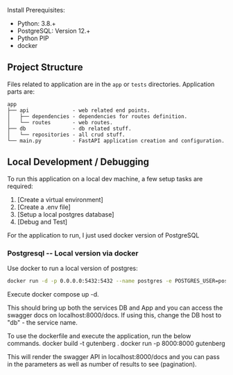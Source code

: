 Install Prerequisites:

- Python: 3.8.+
- PostgreSQL: Version 12.+
- Python PIP
- docker

## Project Structure

Files related to application are in the ``app`` or ``tests`` directories.
Application parts are:

    app
    ├── api              - web related end points.
    │   ├── dependencies - dependencies for routes definition.
    │   └── routes       - web routes.
    ├── db               - db related stuff.
    │   └── repositories - all crud stuff.
    └── main.py          - FastAPI application creation and configuration.

## Local Development / Debugging

To run this application on a local dev machine, a few setup tasks are required:

1. [Create a virtual environment]
2. [Create a .env file]
5. [Setup a local postgres database]
7. [Debug and Test]

For the application to run, I just used docker version of PostgreSQL

### Postgresql -- Local version via docker

Use docker to run a local version of postgres:

````bash
docker run -d -p 0.0.0.0:5432:5432 --name postgres -e POSTGRES_USER=postgres -e POSTGRES_PASSWORD=postgres postgres:15  # launch docker contianer
````

Execute docker compose up -d.

This should bring up both the services DB and App and you can access the swagger docs on
localhost:8000/docs. If using this, change the DB host to "db" - the service name.

To use the dockerfile and execute the application, run the below commands.
docker build -t gutenberg .
docker run -p 8000:8000 gutenberg

This will render the swagger API in localhost:8000/docs and you can pass in the parameters as well as
number of results to see (pagination).

